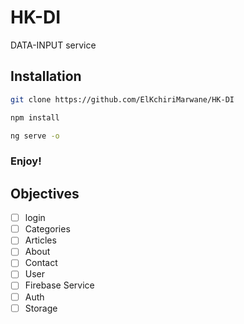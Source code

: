 # HK-DI
DATA-INPUT service

## Installation
```bash
git clone https://github.com/ElKchiriMarwane/HK-DI
```
```bash
npm install
```
```bash
ng serve -o
```
### Enjoy!

## Objectives
* [ ] login
* [ ] Categories
* [ ] Articles
* [ ] About
* [ ] Contact
* [ ] User
* [ ] Firebase Service
* [ ] Auth
* [ ] Storage